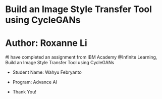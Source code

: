 # Build an Image Style Transfer Tool using CycleGANs

# Author: Roxanne Li

#I have completed an assignment from IBM Academy @Infinite Learning, Build an Image Style Transfer Tool using CycleGANs

- Student Name: Wahyu Febryanto
- Program: Advance AI

- Thank You!
